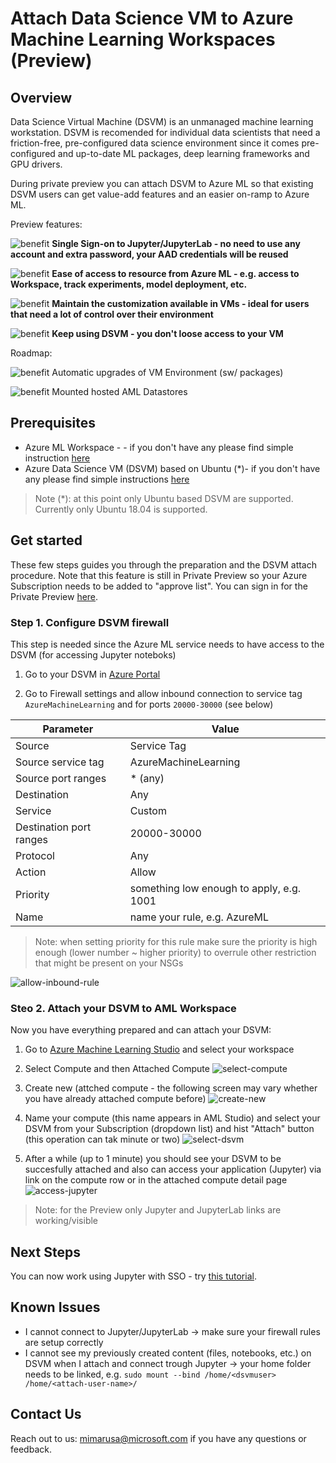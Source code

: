 # Attach Data Science VM to Azure Machine Learning Workspaces (Preview)

## Overview
Data Science Virtual Machine (DSVM) is an unmanaged machine learning workstation. DSVM is recomended for individual data scientists that need a friction-free, pre-configured data science environment since it comes pre-configured and up-to-date ML packages, deep learning frameworks and GPU drivers.

During private preview you can attach DSVM to Azure ML so that existing DSVM users can get value-add features and an easier on-ramp to Azure ML.  

Preview features:

![benefit](./media/b2.svg) <strong>Single Sign-on to Jupyter/JupyterLab - no need to use any account and extra password, your AAD credentials will be reused</strong>

![benefit](./media/b5.svg) <strong>Ease of access to resource from Azure ML - e.g. access to Workspace, track experiments, model deployment, etc.</strong>

![benefit](./media/b6.svg) <strong>Maintain the customization available in VMs - ideal for users that need a lot of control over their environment</strong>

![benefit](./media/b1.svg) <strong>Keep using DSVM - you don't loose access to your VM</strong>

Roadmap:

![benefit](./media/b3.svg) Automatic upgrades of VM Environment (sw/
packages)

![benefit](./media/b4.svg) Mounted hosted AML Datastores


## Prerequisites
- Azure ML Workspace -  - if you don't have any please find simple instruction [here](https://docs.microsoft.com/en-us/azure/machine-learning/quickstart-create-resources#create-the-workspace)
- Azure Data Science VM (DSVM) based on Ubuntu (*)- if you don't have any please find simple instructions [here](https://docs.microsoft.com/en-us/azure/machine-learning/data-science-virtual-machine/dsvm-ubuntu-intro)

> Note (*): at this point only Ubuntu based DSVM are supported. Currently only Ubuntu 18.04 is supported.

## Get started
These few steps guides you through the preparation and the DSVM attach procedure. Note that this feature is still in Private Preview so your Azure Subscription needs to be added to "approve list". You can sign in for the Private Preview [here](https://forms.office.com/r/0xDtY5YzcY).

### Step 1. Configure DSVM firewall
This step is needed since the Azure ML service needs to have access to the DSVM (for accessing Jupyter noteboks)

1. Go to your DSVM in  [Azure Portal](https://porta.azure.com)

1. Go to Firewall settings and allow inbound connection to service tag `AzureMachineLearning` and for ports `20000-30000` (see below) 

|Parameter|Value|
|------|-----|
|Source|Service Tag|
|Source service tag| AzureMachineLearning|
|Source port ranges| * (any)|
|Destination| Any|
|Service|Custom|
|Destination port ranges| 20000-30000|
|Protocol|Any|
|Action|Allow|
|Priority| something low enough to apply, e.g. 1001|
|Name| name your rule, e.g. AzureML|

> Note: when setting priority for this rule make sure the priority is high enough (lower number ~ higher priority) to overrule other restriction that might be present on your NSGs

![allow-inbound-rule](./media/prereq-firewall-settings2.png)




### Steo 2. Attach your DSVM to AML Workspace
Now you have everything prepared and can attach your DSVM:

1. Go to [Azure Machine Learning Studio](https://ml.azure.com) and select your workspace

1. Select Compute and then Attached Compute ![select-compute](./media/attach-01-select-compute.png)

1. Create new (attched compute - the following screen may vary whether you have already attached compute before) ![create-new](./media/attach-02-create-new.png)

1. Name your compute (this name appears in AML Studio) and select your DSVM from your Subscription (dropdown list) and hist "Attach" button (this operation can tak minute or two) ![select-dsvm](./media/attach-03-attach-step.png)

1. After a while (up to 1 minute) you should see your DSVM to be succesfully attached and also can access your application (Jupyter) via link on the compute row or in the attached compute detail page ![access-jupyter](./media/attach-05-jupyter.png) 

> Note: for the Preview only Jupyter and JupyterLab links are working/visible

## Next Steps

You can now work using Jupyter with SSO - try [this tutorial](./docs/attach-dsvm-and-run-simple-notebook.md).


## Known Issues

- I cannot connect to Jupyter/JupyterLab -> make sure your firewall rules are setup correctly
- I cannot see my previously created content (files, notebooks, etc.) on DSVM when I attach and connect trough Jupyter -> your home folder needs to be linked, e.g. `sudo mount --bind /home/<dsvmuser> /home/<attach-user-name>/`  

## Contact Us
Reach out to us: mimarusa@microsoft.com if you have any questions or feedback.